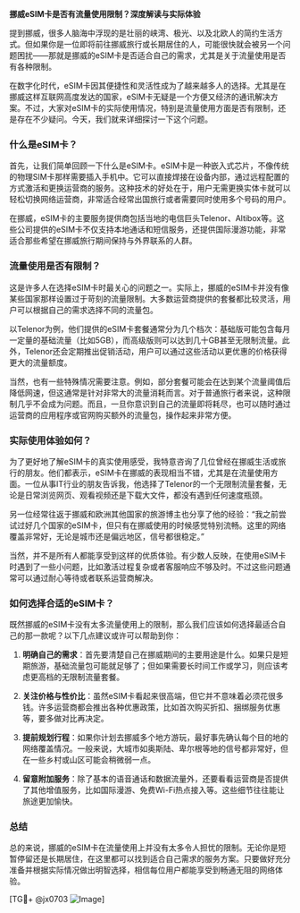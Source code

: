 **挪威eSIM卡是否有流量使用限制？深度解读与实际体验**

提到挪威，很多人脑海中浮现的是壮丽的峡湾、极光、以及北欧人的简约生活方式。但如果你是一位即将前往挪威旅行或长期居住的人，可能很快就会被另一个问题困扰——那就是挪威的eSIM卡是否适合自己的需求，尤其是关于流量使用是否有各种限制。

在数字化时代，eSIM卡因其便捷性和灵活性成为了越来越多人的选择。尤其是在挪威这样互联网高度发达的国家，eSIM卡无疑是一个方便又经济的通讯解决方案。不过，大家对eSIM卡的实际使用情况，特别是流量使用方面是否有限制，还是存在不少疑问。今天，我们就来详细探讨一下这个问题。

### 什么是eSIM卡？

首先，让我们简单回顾一下什么是eSIM卡。eSIM卡是一种嵌入式芯片，不像传统的物理SIM卡那样需要插入手机中。它可以直接焊接在设备内部，通过远程配置的方式激活和更换运营商的服务。这种技术的好处在于，用户无需更换实体卡就可以轻松切换网络运营商，非常适合经常出国旅行或者需要同时使用多个号码的用户。

在挪威，eSIM卡的主要服务提供商包括当地的电信巨头Telenor、Altibox等。这些公司提供的eSIM卡不仅支持本地通话和短信服务，还提供国际漫游功能，非常适合那些希望在挪威旅行期间保持与外界联系的人群。

### 流量使用是否有限制？

这是许多人在选择eSIM卡时最关心的问题之一。实际上，挪威的eSIM卡并没有像某些国家那样设置过于苛刻的流量限制。大多数运营商提供的套餐都比较灵活，用户可以根据自己的需求选择不同的流量包。

以Telenor为例，他们提供的eSIM卡套餐通常分为几个档次：基础版可能包含每月一定量的基础流量（比如5GB），而高级版则可以达到几十GB甚至无限制流量。此外，Telenor还会定期推出促销活动，用户可以通过这些活动以更优惠的价格获得更大的流量额度。

当然，也有一些特殊情况需要注意。例如，部分套餐可能会在达到某个流量阈值后降低网速，但这通常是针对非常大的流量消耗而言。对于普通旅行者来说，这种限制几乎不会成为问题。而且，一旦你意识到自己的流量即将耗尽，也可以随时通过运营商的应用程序或官网购买额外的流量包，操作起来非常方便。

### 实际使用体验如何？

为了更好地了解eSIM卡的真实使用感受，我特意咨询了几位曾经在挪威生活或旅行的朋友。他们都表示，eSIM卡在挪威的表现相当不错，尤其是在流量使用方面。一位从事IT行业的朋友告诉我，他选择了Telenor的一个无限制流量套餐，无论是日常浏览网页、观看视频还是下载大文件，都没有遇到任何速度瓶颈。

另一位经常往返于挪威和欧洲其他国家的旅游博主也分享了他的经验：“我之前尝试过好几个国家的eSIM卡，但只有在挪威使用的时候感觉特别流畅。这里的网络覆盖非常好，无论是城市还是偏远地区，信号都很稳定。”

当然，并不是所有人都能享受到这样的优质体验。有少数人反映，在使用eSIM卡时遇到了一些小问题，比如激活过程复杂或者客服响应不够及时。不过这些问题通常可以通过耐心等待或者联系运营商解决。

### 如何选择合适的eSIM卡？

既然挪威的eSIM卡没有太多流量使用上的限制，那么我们应该如何选择最适合自己的那一款呢？以下几点建议或许可以帮助到你：

1. **明确自己的需求**：首先要清楚自己在挪威期间的主要用途是什么。如果只是短期旅游，基础流量包可能就足够了；但如果需要长时间工作或学习，则应该考虑更高档的无限制流量套餐。

2. **关注价格与性价比**：虽然eSIM卡看起来很高端，但它并不意味着必须花很多钱。许多运营商都会推出各种优惠政策，比如首次购买折扣、捆绑服务优惠等，要多做对比再决定。

3. **提前规划行程**：如果你计划去挪威多个地方游玩，最好事先确认每个目的地的网络覆盖情况。一般来说，大城市如奥斯陆、卑尔根等地的信号都非常好，但在一些乡村或山区可能会稍微弱一点。

4. **留意附加服务**：除了基本的语音通话和数据流量外，还要看看运营商是否提供了其他增值服务，比如国际漫游、免费Wi-Fi热点接入等。这些细节往往能让旅途更加愉快。

### 总结

总的来说，挪威的eSIM卡在流量使用上并没有太多令人担忧的限制。无论你是短暂停留还是长期居住，在这里都可以找到适合自己需求的服务方案。只要做好充分准备并根据实际情况做出明智选择，相信每位用户都能享受到畅通无阻的网络体验。

[TG💪+ @jx0703 ![Image](https://github.com/user-attachments/assets/dbca1d08-cadb-493c-b0ec-ad6f7a83f270)]